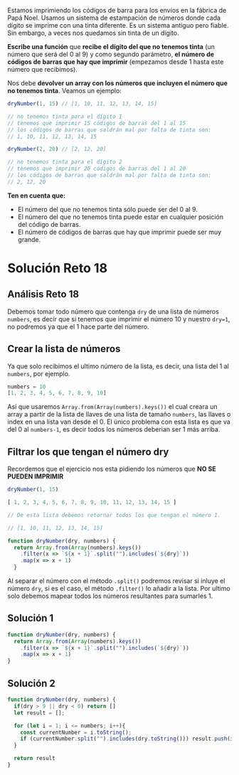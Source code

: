 Estamos imprimiendo los códigos de barra para los envíos en la fábrica de Papá Noel. Usamos un sistema de estampación de números donde cada dígito se imprime con una tinta diferente. Es un sistema antiguo pero fiable. Sin embargo, a veces nos quedamos sin tinta de un dígito.

**Escribe una función** que **recibe el dígito del que no tenemos tinta** (un número que será del 0 al 9) y como segundo parámetro, **el número de códigos de barras que hay que imprimir** (empezamos desde 1 hasta este número que recibimos).

Nos debe **devolver un array con los números que incluyen el número que no tenemos tinta**. Veamos un ejemplo:

```js
dryNumber(1, 15) // [1, 10, 11, 12, 13, 14, 15]

// no tenemos tinta para el dígito 1
// tenemos que imprimir 15 códigos de barras del 1 al 15
// los códigos de barras que saldrán mal por falta de tinta son:
// 1, 10, 11, 12, 13, 14, 15

dryNumber(2, 20) // [2, 12, 20]

// no tenemos tinta para el dígito 2
// tenemos que imprimir 20 códigos de barras del 1 al 20
// los códigos de barras que saldrán mal por falta de tinta son:
// 2, 12, 20
```

**Ten en cuenta que:**

 - El número del que no tenemos tinta sólo puede ser del 0 al 9.
 - El número del que no tenemos tinta puede estar en cualquier posición del código de barras.
 - El número de códigos de barras que hay que imprimir puede ser muy grande.

# Solución Reto 18

## Análisis Reto 18

Debemos tomar todo número que contenga `dry` de una lista de números `numbers`, es decír que si tenemos que imprimir el número 10 y nuestro `dry=1`, no podremos ya que el 1 hace parte del número.

## Crear la lista de números

Ya que solo recibimos el ultimo número de la lista, es decir, una lista del 1 al `numbers`, por ejemplo.

```js
numbers = 10
[1, 2, 3, 4, 5, 6, 7, 8, 9, 10]
```

Así que usaremos `Array.from(Array(numbers).keys())` el cual creara un array a partir de la lista de llaves de una lista de tamaño `numbers`, las llaves o index en una lista van desde el 0. El único problema con esta lista es que va del 0 al `numbers-1`, es decir todos los números deberian ser 1 más arriba.

## Filtrar los que tengan el número dry

Recordemos que el ejercicio nos esta pidiendo los números que **NO SE PUEDEN IMPRIMIR**

```js
dryNumber(1, 15)

[ 1, 2, 3, 4, 5, 6, 7, 8, 9, 10, 11, 12, 13, 14, 15 ]

// De esta lista debemos retornar todos los que tengan el número 1.

// [1, 10, 11, 12, 13, 14, 15]

function dryNumber(dry, numbers) {
  return Array.from(Array(numbers).keys())
    .filter(x => `${x + 1}`.split("").includes(`${dry}`))
    .map(x => x + 1)
  }
```

Al separar el número con el método `.split()` podremos revisar si inluye el número `dry`, si es el caso, el método `.filter()` lo añadir a la lista. Por ultimo solo debemos mapear todos los números resultantes para sumarles 1.

## Solución 1

```js
function dryNumber(dry, numbers) {
  return Array.from(Array(numbers).keys())
    .filter(x => `${x + 1}`.split("").includes(`${dry}`))
    .map(x => x + 1)
}
```

## Solución 2

```js
function dryNumber(dry, numbers) {
  if(dry > 9 || dry < 0) return []
  let result = [];

  for (let i = 1; i <= numbers; i++){
    const currentNumber = i.toString();
    if (currentNumber.split("").includes(dry.toString())) result.push(i); 
  }

  return result
}
```